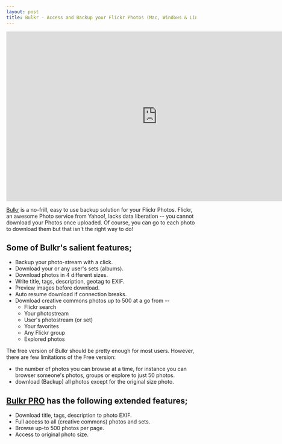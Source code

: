 ```yaml
---
layout: post
title: Bulkr - Access and Backup your Flickr Photos (Mac, Windows & Linux)
---
```


<iframe width="800" height="450" src="http://www.youtube.com/embed/M9oPjIzb0bk" frameborder="0" allowfullscreen></iframe>

[Bulkr](https://getbulkr.com) is a no-frill, easy to use backup solution for your Flickr Photos. Flickr, an awesome Photo service from Yahoo!, lacks data liberation -- you cannot download your Photos once uploaded. Of course, you can go to each photo to download them but that isn't the right way to do!

## Some of Bulkr's salient features;

- Backup your photo-stream with a click.
- Download your or any user's sets (albums).
- Download photos in 4 different sizes.
- Write title, tags, description, geotag to EXIF.
- Preview images before download.
- Auto resume download if connection breaks.
- Download creative commons photos up to 500 at a go from --
  + Flickr search
  + Your photostream
  + User's photostream (or set)
  + Your favorites
  + Any Flickr group
  + Explored photos

The free version of Bulkr should be pretty enough for most users. However, there are few limitations of the Free version:

- the number of photos you can browse at a time, for instance you can browser someone's photos, groups or explore to just 50 photos.
- download (Backup) all photos except for the original size photo.

## [Bulkr PRO](https://getbulkr.com/pro) has the following extended features;

- Download title, tags, description to photo EXIF.
- Full access to all (creative commons) photos and sets.
- Browse up-to 500 photos per page.
- Access to original photo size.